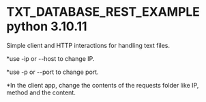 # TXT_DATABASE_REST_EXAMPLE python 3.10.11
Simple client and HTTP interactions for handling text files.

<p>*use -ip or --host to change IP.</p>
<p>*use -p or --port to change port.</p>
<p>*In the client app, change the contents of the requests folder like IP, method and the content.</p>
